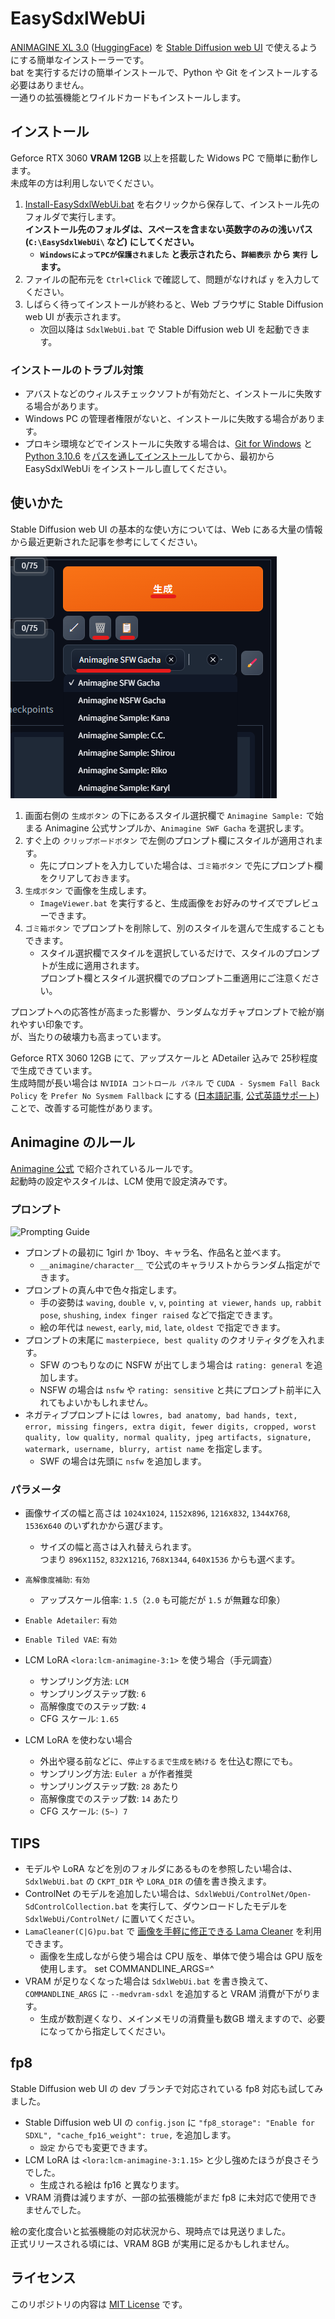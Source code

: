 ﻿# EasySdxlWebUi

<!-- 概要は[こちら](https://twitter.com/Zuntan03/status/1744195658029117523)。 -->

[ANIMAGINE XL 3.0](https://cagliostrolab.net/posts/animagine-xl-v3-release) ([HuggingFace](https://huggingface.co/cagliostrolab/animagine-xl-3.0)) を [Stable Diffusion web UI](https://github.com/AUTOMATIC1111/stable-diffusion-webui) で使えるようにする簡単なインストーラーです。  
bat を実行するだけの簡単インストールで、Python や Git をインストールする必要はありません。  
一通りの拡張機能とワイルドカードもインストールします。

## インストール

Geforce RTX 3060 **VRAM 12GB** 以上を搭載した Widows PC で簡単に動作します。  
未成年の方は利用しないでください。

1. [Install-EasySdxlWebUi.bat](https://github.com/Zuntan03/EasySdxlWebUi/raw/main/SdxlWebUi/setup/Install-EasySdxlWebUi.bat) を右クリックから保存して、インストール先のフォルダで実行します。  
 **インストール先のフォルダは、スペースを含まない英数字のみの浅いパス (`C:\EasySdxlWebUi\` など) にしてください。**
	- **`WindowsによってPCが保護されました` と表示されたら、`詳細表示` から `実行` します。**
2. ファイルの配布元を `Ctrl+Click` で確認して、問題がなければ `y` を入力してください。
3. しばらく待ってインストールが終わると、Web ブラウザに Stable Diffusion web UI が表示されます。
	- 次回以降は `SdxlWebUi.bat` で Stable Diffusion web UI を起動できます。

### インストールのトラブル対策

- アバストなどのウィルスチェックソフトが有効だと、インストールに失敗する場合があります。
- Windows PC の管理者権限がないと、インストールに失敗する場合があります。
- プロキシ環境などでインストールに失敗する場合は、[Git for Windows](https://gitforwindows.org/) と [Python 3.10.6](https://www.python.org/ftp/python/3.10.6/python-3.10.6-amd64.exe) を[パスを通してインストール](https://github.com/Zuntan03/SdWebUiTutorial/blob/main/_/doc/SdWebUiInstall/SdWebUiInstall.md#git-for-windows-%E3%81%AE%E3%82%A4%E3%83%B3%E3%82%B9%E3%83%88%E3%83%BC%E3%83%AB)してから、最初から EasySdxlWebUi をインストールし直してください。

## 使いかた

Stable Diffusion web UI の基本的な使い方については、Web にある大量の情報から最近更新された記事を参考にしてください。

![style](./SdxlWebUi/setup/doc/style.png)

1. 画面右側の `生成ボタン` の下にあるスタイル選択欄で `Animagine Sample:` で始まる Animagine 公式サンプルか、`Animagine SWF Gacha` を選択します。
2. すぐ上の `クリップボードボタン` で左側のプロンプト欄にスタイルが適用されます。
	- 先にプロンプトを入力していた場合は、`ゴミ箱ボタン` で先にプロンプト欄をクリアしておきます。
3. `生成ボタン` で画像を生成します。
	- `ImageViewer.bat` を実行すると、生成画像をお好みのサイズでプレビューできます。
4. `ゴミ箱ボタン` でプロンプトを削除して、別のスタイルを選んで生成することもできます。
	- スタイル選択欄でスタイルを選択しているだけで、スタイルのプロンプトが生成に適用されます。  
	プロンプト欄とスタイル選択欄でのプロンプト二重適用にご注意ください。

プロンプトへの応答性が高まった影響か、ランダムなガチャプロンプトで絵が崩れやすい印象です。  
が、当たりの破壊力も高まっています。

Geforce RTX 3060 12GB にて、アップスケールと ADetailer 込みで 25秒程度で生成できています。  
生成時間が長い場合は `NVIDIA コントロール パネル` で `CUDA - Sysmem Fall Back Policy` を `Prefer No Sysmem Fallback` にする ([日本語記事](https://news.mynavi.jp/article/20231101-2808224/), [公式英語サポート](https://nvidia.custhelp.com/app/answers/detail/a_id/5490/~/system-memory-fallback-for-stable-diffusion)) ことで、改善する可能性があります。

## Animagine のルール

[Animagine 公式](https://cagliostrolab.net/posts/animagine-xl-v3-release) で紹介されているルールです。  
起動時の設定やスタイルは、LCM 使用で設定済みです。

### プロンプト

![Prompting Guide](https://cagliostrolab.net/_astro/prompting-guide.c7755659_1Ko3PW.webp)
- プロンプトの最初に 1girl か 1boy、キャラ名、作品名と並べます。
	- `__animagine/character__` で公式のキャラリストからランダム指定ができます。
- プロンプトの真ん中で色々指定します。
	- 手の姿勢は `waving`, `double v`, `v`, `pointing at viewer`, `hands up`, `rabbit pose`, `shushing`, `index finger raised` などで指定できます。
	- 絵の年代は `newest`, `early`, `mid`, `late`, `oldest` で指定できます。
- プロンプトの末尾に `masterpiece, best quality` のクオリティタグを入れます。
	- SFW のつもりなのに NSFW が出てしまう場合は `rating: general` を追加します。
	- NSFW の場合は `nsfw` や `rating: sensitive` と共にプロンプト前半に入れてもよいかもしれません。
- ネガティブプロンプトには `lowres, bad anatomy, bad hands, text, error, missing fingers, extra digit, fewer digits, cropped, worst quality, low quality, normal quality, jpeg artifacts, signature, watermark, username, blurry, artist name` を指定します。
	- SWF の場合は先頭に `nsfw` を追加します。

### パラメータ

- 画像サイズの幅と高さは `1024`x`1024`, `1152`x`896`, `1216`x`832`, `1344`x`768`, `1536`x`640` のいずれかから選びます。
	- サイズの幅と高さは入れ替えられます。  
	つまり `896`x`1152`, `832`x`1216`, `768`x`1344`, `640`x`1536` からも選べます。
- `高解像度補助`: `有効`
	- アップスケール倍率: `1.5`（`2.0` も可能だが `1.5` が無難な印象）
- `Enable Adetailer`: `有効`
- `Enable Tiled VAE`: `有効`

- LCM LoRA `<lora:lcm-animagine-3:1>` を使う場合（手元調査）
	- サンプリング方法: `LCM`
	- サンプリングステップ数: `6`
	- 高解像度でのステップ数: `4`
	- CFG スケール: `1.65`

- LCM LoRA を使わない場合
	- 外出や寝る前などに、`停止するまで生成を続ける` を仕込む際にでも。
	- サンプリング方法: `Euler a` が作者推奨
	- サンプリングステップ数: `28` あたり
	- 高解像度でのステップ数: `14` あたり
	- CFG スケール: `(5~) 7`

## TIPS

- モデルや LoRA などを別のフォルダにあるものを参照したい場合は、`SdxlWebUi.bat` の `CKPT_DIR` や `LORA_DIR` の値を書き換えます。
- ControlNet のモデルを追加したい場合は、`SdxlWebUi/ControlNet/Open-SdControlCollection.bat` を実行して、ダウンロードしたモデルを `SdxlWebUi/ControlNet/` に置いてください。
- `LamaCleaner(C|G)pu.bat` で [画像を手軽に修正できる Lama Cleaner](https://github.com/Zuntan03/SdWebUiTutorial/blob/main/_/doc/LamaCleaner/LamaCleaner.md) を利用できます。
	- 画像を生成しながら使う場合は CPU 版を、単体で使う場合は GPU 版を使用します。
set COMMANDLINE_ARGS=^
- VRAM が足りなくなった場合は `SdxlWebUi.bat` を書き換えて、`COMMANDLINE_ARGS` に `--medvram-sdxl` を追加すると VRAM 消費が下がります。
	- 生成が数割遅くなり、メインメモリの消費量も数GB 増えますので、必要になってから指定してください。

## fp8

Stable Diffusion web UI の dev ブランチで対応されている fp8 対応も試してみました。

- Stable Diffusion web UI の `config.json` に `"fp8_storage": "Enable for SDXL", "cache_fp16_weight": true,` を追加します。
	- `設定` からでも変更できます。
- LCM LoRA は `<lora:lcm-animagine-3:1.15>` と少し強めたほうが良さそうでした。
	- 生成される絵は fp16 と異なります。
- VRAM 消費は減りますが、一部の拡張機能がまだ fp8 に未対応で使用できませんでした。

絵の変化度合いと拡張機能の対応状況から、現時点では見送りました。  
正式リリースされる頃には、VRAM 8GB が実用に足るかもしれません。

## ライセンス

このリポジトリの内容は [MIT License](./LICENSE.txt) です。
